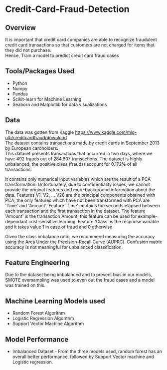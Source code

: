 # Credit-Card-Fraud-Detection

## Overview
It is important that credit card companies are able to recognize fraudulent credit card transactions so that customers are not charged for items that they did not purchase. <br>
Hence, Train a model to predict credit card fraud cases


## Tools/Packages Used
<ul> 
	<li> Python </li>
	<li> Numpy </li>
	<li> Pandas </li>
	<li> Scikit-learn for Machine Learning </li>
	<li> Seaborn and Matplotlib for data visualizations </li>
</ul>

## Data
The data was gotten from Kaggle <html> https://www.kaggle.com/mlg-ulb/creditcardfraud/download </html> <br>
The dataset contains transactions made by credit cards in September 2013 by European cardholders. <br>
This dataset presents transactions that occurred in two days, where we have 492 frauds out of 284,807 transactions. The dataset is highly unbalanced, the positive class (frauds) account for 0.172% of all transactions.

It contains only numerical input variables which are the result of a PCA transformation. Unfortunately, due to confidentiality issues, we cannot provide the original features and more background information about the data. Features V1, V2, … V28 are the principal components obtained with PCA, the only features which have not been transformed with PCA are 'Time' and 'Amount'. Feature 'Time' contains the seconds elapsed between each transaction and the first transaction in the dataset. The feature 'Amount' is the transaction Amount, this feature can be used for example-dependant cost-sensitive learning. Feature 'Class' is the response variable and it takes value 1 in case of fraud and 0 otherwise.

Given the class imbalance ratio, we recommend measuring the accuracy using the Area Under the Precision-Recall Curve (AUPRC). Confusion matrix accuracy is not meaningful for unbalanced classification.

## Feature Engineering
Due to the dataset being imbalanced and to prevent bias in our models, SMOTE oversampling was used to even out the fraud cases and a model was trained on this.

## Machine Learning Models used
<ul>
	<li> Random Forest Algorithm </li>
	<li> Logistic Regression Algorithm </li>
	<li> Support Vector Machine Algorithm </li>
</ul>

## Model Performance 
<ul> <li> Imbalanced Dataset - From the three models used, random forest has an overall better performance, followed by Support Vector machine and Logistic regression. 
	</li> 


